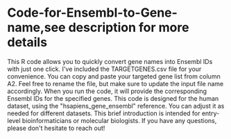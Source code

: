 # Code-for-Ensembl-to-Gene-name,see description for more details
This R code allows you to quickly convert gene names into Ensembl IDs with just one click. I've included the TARGETGENES.csv file for your convenience. You can copy and paste your targeted gene list from column A2. Feel free to rename the file, but make sure to update the input file name accordingly.
When you run the code, it will provide the corresponding Ensembl IDs for the specified genes. This code is designed for the human dataset, using the "hsapiens_gene_ensembl" reference. You can adjust it as needed for different datasets.
This brief introduction is intended for entry-level bioinformaticians or molecular biologists. If you have any questions, please don't hesitate to reach out!
